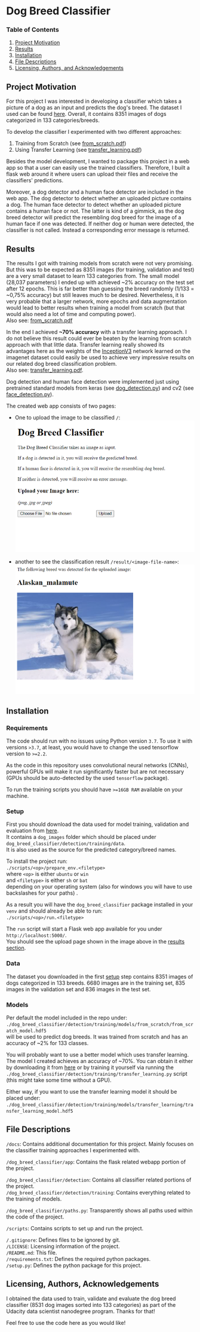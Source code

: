 # Dog Breed Classifier

### Table of Contents

1. [Project Motivation](#project-motivation)
2. [Results](#results)
3. [Installation](#installation)
4. [File Descriptions](#file-descriptions)
5. [Licensing, Authors, and Acknowledgements](#licensing-authors-acknowledgements)


## Project Motivation
For this project I was interested in developing a classifier
which takes a picture of a dog as an input and predicts the dog's breed.
The dataset I used can be found
[here](https://drive.google.com/drive/folders/1k45XN3L9dHUp9ypm2_KpWidBIWqIKuoN?usp=sharing).
Overall, it contains 8351 images of dogs categorized in 133 categories/breeds.

To develop the classifier I experimented with two different approaches:
1. Training from Scratch (see [from_scratch.pdf](./docs/from_scratch.pdf))
2. Using Transfer Learning (see [transfer_learning.pdf](./docs/transfer_learning.pdf))

Besides the model development, I wanted to package this project in a web app
so that a user can easily use the trained classifiers.
Therefore, I built a flask web around it where users can upload their files
and receive the classifiers' predictions.

Moreover, a dog detector and a human face detector are included in the web app.
The dog detector to detect whether an uploaded picture contains a dog.
The human face detector to detect whether an uploaded picture contains a human face or not.
The latter is kind of a gimmick,
as the dog breed detector will predict the resembling dog breed for the image of a human face if one was detected.
If neither dog or human were detected, the classifier is not called.
Instead a corresponding error message is returned.


## Results

The results I got with training models from scratch were not very promising.
But this was to be expected as 8351 images (for training, validation and test)
are a very small dataset to learn 133 categories from.
The small model (28,037 parameters) I ended up with achieved ~2% accuracy on the test set after 12 epochs.
This is far better than guessing the breed randomly (1/133 = ~0,75% accuracy) but still leaves much to be desired.
Nevertheless, it is very probable that a larger network, more epochs and data augmentation would lead to better results
when training a model from scratch (but that would also need a lot of time and computing power).  
Also see: [from_scratch.pdf](./docs/from_scratch.pdf)

In the end I achieved **~70% accuracy** with a transfer learning approach.
I do not believe this result could ever be beaten
by the learning from scratch approach with that little data. 
Transfer learning really showed its advantages here
as the weights of the
[InceptionV3](https://keras.io/api/applications/inceptionv3/)
network learned on the imagenet dataset
could easily be used to achieve very impressive results on our related dog breed classification problem.  
Also see: [transfer_learning.pdf](./docs/transfer_learning.pdf).

Dog detection and human face detection were implemented just using pretrained standard models from
keras (see [dog_detection.py](./dog_breed_classifier/detection/dog_detection.py))
and cv2 (see [face_detection.py](./dog_breed_classifier/detection/face_detection.py)).


The created web app consists of two pages:  
- One to upload the image to be classified `/`:  
![](./docs/img/upload_page.png)  

- another to see the classification result `/result/<image-file-name>`:  
![](./docs/img/result_page.png) 


## Installation

### Requirements
The code should run with no issues using Python version `3.7`.
To use it with versions `>3.7`, at least, you would have to change the used tensorflow version to `>=2.2`.  

As the code in this repository uses convolutional neural networks (CNNs),
powerful GPUs will make it run significantly faster but are not necessary
(GPUs should be auto-detected by the used `tensorflow` package).  

To run the training scripts you should have `>=16GB RAM` available on your machine.

### Setup
First you should download the data used for model training, validation and evaluation from
[here](https://drive.google.com/drive/folders/1k45XN3L9dHUp9ypm2_KpWidBIWqIKuoN?usp=sharing).  
It contains a `dog_images` folder which should be placed under
`dog_breed_classifier/detection/training/data`.  
It is also used as the source for the predicted category/breed names. 

To install the project run:  
`./scripts/<op>/prepare_env.<filetype>`  
where `<op>` is either `ubuntu` or `win`  
and `<filetype>` is either `sh` or `bat`  
depending on your operating system (also for windows you will have to use backslashes for your paths) .

As a result you will have the `dog_breed_classifier` package installed in your `venv`
and should already be able to run:  
`./scripts/<op>/run.<filetype>`

The `run` script will start a Flask web app available for you under `http://localhost:5000/`.  
You should see the upload page shown in the image above in the [results section](#results).  


### Data
The dataset you downloaded in the first [setup](#setup) step contains 8351 images of dogs categorized in 133 breeds.
6680 images are in the training set,
835 images in the validation set
and 836 images in the test set.


### Models
Per default the model included in the repo under:  
`./dog_breed_classifier/detection/training/models/from_scratch/from_scratch_model.hdf5`  
will be used to predict dog breeds.
It was trained from scratch and has an accuracy of ~2% for 133 classes.

You will probably want to use a better model which uses transfer learning.
The model I created achieves an accuracy of ~70%.
You can obtain it either by downloading it from
[here](https://drive.google.com/drive/folders/1ysjXHqWgbbVsPny4DTWC6gf1vs5LU5aR?usp=sharing)
or by training it yourself via running the
`./dog_breed_classifier/detection/training/transfer_learning.py`
script (this might take some time without a GPU).

Either way, if you want to use the transfer learning model
it should be placed under:  
`./dog_breed_classifier/detection/training/models/transfer_learning/transfer_learning_model.hdf5`


## File Descriptions

`/docs`: Contains additional documentation for this project.
Mainly focuses on the classifier training approaches I experimented with.

`/dog_breed_classifier/app`: Contains the flask related webapp portion of the project.  

`/dog_breed_classifier/detection`: Contains all classifier related portions of the project.  
`/dog_breed_classifier/detection/training`: Contains everything related to the training of models.  

`/dog_breed_classifier/paths.py`: Transparently shows all paths used within the code of the project.

`/scripts`: Contains scripts to set up and run the project.  

`/.gitignore`: Defines files to be ignored by git.  
`/LICENSE`: Licensing information of the project.  
`/README.md`: This file.  
`/requirements.txt`: Defines the required python packages.  
`/setup.py`: Defines the python package for this project.


## Licensing, Authors, Acknowledgements
I obtained the data used to train, validate and evaluate the dog breed classifier
(8531 dog images sorted into 133 categories) as part of the Udacity data scientist nanodegree program.
Thanks for that!

Feel free to use the code here as you would like!
